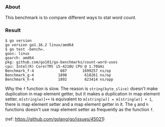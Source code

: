 
### About

This benchmark is to compare different ways to stat word count.

### Result

```
$ go version
go version go1.16.2 linux/amd64
$ go test -bench=.
goos: linux
goarch: amd64
pkg: github.com/go101/go-benchmarks/count-word-uses
cpu: Intel(R) Core(TM) i5-4210U CPU @ 1.70GHz
Benchmark_f-4   	     687	   1699257 ns/op
Benchmark_g-4   	    1898	    618261 ns/op
Benchmark_h-4   	    1892	    623414 ns/opp
```

Why the `f` function is slow. The reason is `string(byte_slice)` doesn't make
duplication in map element getter, but it makes a duplication in map element setter.
`m[string(w)]++` is equivalent to `m[string(w)] = m[string(w)] + 1`, there is
map element setter and a map element getter in it. The `g` and `h` functions doesn't
use map element setter as frequently as the function `f`.

(ref: https://github.com/golang/go/issues/45021)


